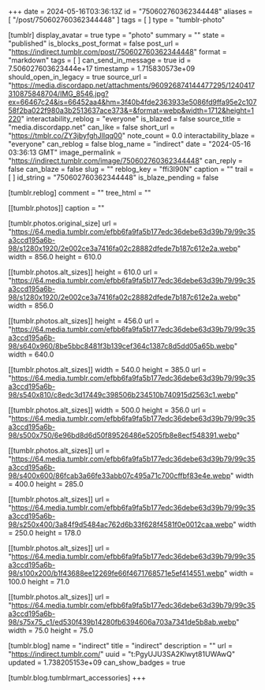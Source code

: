 +++
date = 2024-05-16T03:36:13Z
id = "750602760362344448"
aliases = [ "/post/750602760362344448" ]
tags = [ ]
type = "tumblr-photo"

[tumblr]
display_avatar = true
type = "photo"
summary = ""
state = "published"
is_blocks_post_format = false
post_url = "https://indirect.tumblr.com/post/750602760362344448"
format = "markdown"
tags = [ ]
can_send_in_message = true
id = 7.506027603623444e+17
timestamp = 1.715830573e+09
should_open_in_legacy = true
source_url = "https://media.discordapp.net/attachments/960926874144477295/1240417310875848704/IMG_8546.jpg?ex=66467c24&is=66452aa4&hm=3f40b4fde2363933e5086fd9ffa95e2c10758f2ba022f980a3b2513637ace373&=&format=webp&width=1712&height=1220"
interactability_reblog = "everyone"
is_blazed = false
source_title = "media.discordapp.net"
can_like = false
short_url = "https://tmblr.co/ZY3jbyfghJlIqq00"
note_count = 0.0
interactability_blaze = "everyone"
can_reblog = false
blog_name = "indirect"
date = "2024-05-16 03:36:13 GMT"
image_permalink = "https://indirect.tumblr.com/image/750602760362344448"
can_reply = false
can_blaze = false
slug = ""
reblog_key = "ffi3I90N"
caption = ""
trail = [ ]
id_string = "750602760362344448"
is_blaze_pending = false

[tumblr.reblog]
comment = ""
tree_html = ""

[[tumblr.photos]]
caption = ""

[tumblr.photos.original_size]
url = "https://64.media.tumblr.com/efbb6fa9fa5b177edc36debe63d39b79/99c35a3ccd195a6b-98/s1280x1920/2e002ce3a7416fa02c28882dfede7b187c612e2a.webp"
width = 856.0
height = 610.0

[[tumblr.photos.alt_sizes]]
height = 610.0
url = "https://64.media.tumblr.com/efbb6fa9fa5b177edc36debe63d39b79/99c35a3ccd195a6b-98/s1280x1920/2e002ce3a7416fa02c28882dfede7b187c612e2a.webp"
width = 856.0

[[tumblr.photos.alt_sizes]]
height = 456.0
url = "https://64.media.tumblr.com/efbb6fa9fa5b177edc36debe63d39b79/99c35a3ccd195a6b-98/s640x960/8be5bbc8481f3b139cef364c1387c8d5dd05a65b.webp"
width = 640.0

[[tumblr.photos.alt_sizes]]
width = 540.0
height = 385.0
url = "https://64.media.tumblr.com/efbb6fa9fa5b177edc36debe63d39b79/99c35a3ccd195a6b-98/s540x810/c8edc3d17449c398506b234510b740915d2563c1.webp"

[[tumblr.photos.alt_sizes]]
width = 500.0
height = 356.0
url = "https://64.media.tumblr.com/efbb6fa9fa5b177edc36debe63d39b79/99c35a3ccd195a6b-98/s500x750/6e96bd8d6d50f89526486e5205fb8e8ecf548391.webp"

[[tumblr.photos.alt_sizes]]
url = "https://64.media.tumblr.com/efbb6fa9fa5b177edc36debe63d39b79/99c35a3ccd195a6b-98/s400x600/86fcab3a66fe33abb07c495a71c700cffbf83e4e.webp"
width = 400.0
height = 285.0

[[tumblr.photos.alt_sizes]]
url = "https://64.media.tumblr.com/efbb6fa9fa5b177edc36debe63d39b79/99c35a3ccd195a6b-98/s250x400/3a84f9d5484ac762d6b33f628f4581f0e0012caa.webp"
width = 250.0
height = 178.0

[[tumblr.photos.alt_sizes]]
url = "https://64.media.tumblr.com/efbb6fa9fa5b177edc36debe63d39b79/99c35a3ccd195a6b-98/s100x200/b1f43688ee12269fe66f4671768571e5ef414551.webp"
width = 100.0
height = 71.0

[[tumblr.photos.alt_sizes]]
url = "https://64.media.tumblr.com/efbb6fa9fa5b177edc36debe63d39b79/99c35a3ccd195a6b-98/s75x75_c1/ed530f439b14280fb6394606a703a7341de5b8ab.webp"
width = 75.0
height = 75.0

[tumblr.blog]
name = "indirect"
title = "indirect"
description = ""
url = "https://indirect.tumblr.com/"
uuid = "t:PgyUJU3SA2Klwyt81UWAwQ"
updated = 1.738205153e+09
can_show_badges = true

[tumblr.blog.tumblrmart_accessories]
+++
